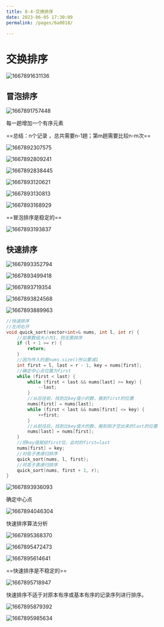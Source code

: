 ```yaml
---
title: 8-4-交换排序
date: 2023-06-05 17:30:09
permalink: /pages/6a0018/

---
```

# 交换排序

![1667891631136](/assets/1667891631136-1667891631500.png)

## 冒泡排序

![1667891757448](/assets/1667891757448-1667891758982.png)

每一趟增加一个有序元素

==总结：n个记录 ，总共需要n-1趟；第m趟需要比较n-m次==

![1667892307575](/assets/1667892307575-1667892307958.png)

![1667892809241](/assets/1667892809241.png)

![1667892838445](/assets/1667892838445-1667892838904.png)

![1667893120621](/assets/1667893120621.png)

![1667893130813](/assets/1667893130813.png)

![1667893168929](/assets/1667893168929-1667893169324.png)

==冒泡排序是稳定的==

![1667893193837](/assets/1667893193837.png)

## 快速排序

![1667893352794](/assets/1667893352794.png)

![1667893499418](/assets/1667893499418.png)

![1667893719354](/assets/1667893719354.png)

![1667893824568](/assets/1667893824568.png)

![1667893889963](/assets/1667893889963.png)

```cpp
//快速排序
//左闭右开
void quick_sort(vector<int>& nums, int l, int r) {
	//如果数组大小为1，则无需排序
	if (l + 1 >= r) {
		return;
	}
	//因为传入的是nums.size()所以要减1
	int first = l, last = r - 1, key = nums[first];
	//确定中心点位置为first
	while (first < last) {
		while (first < last && nums[last] >= key) {
			--last;
		}
		//从后往前，找到比key值小的数，搬到first的位置
		nums[first] = nums[last];
		while (first < last && nums[first] <= key) {
			++first;
		}
		//从前往后，找到比key值大的数，搬到刚才空出来的last的位置
		nums[last] = nums[first];
	}
	//把key值赋给first位，此时的first=last
	nums[first] = key;
	//对低子表递归排序
	quick_sort(nums, l, first);
	//对高子表递归排序
	quick_sort(nums, first + 1, r);
}
```

![1667893936093](/assets/1667893936093.png)

确定中心点

![1667894046304](/assets/1667894046304.png)

快速排序算法分析

![1667895368370](/assets/1667895368370.png)

![1667895472473](/assets/1667895472473.png)

![1667895614641](/assets/1667895614641.png)

==快速排序是不稳定的==

![1667895718947](/assets/1667895718947.png)

快速排序不适于对原本有序或基本有序的记录序列进行排序。

![1667895879392](/assets/1667895879392.png)

![1667895985634](/assets/1667895985634.png)

